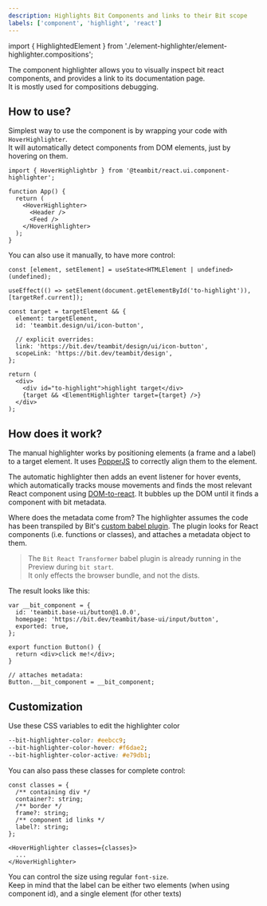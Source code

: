 ```yaml
---
description: Highlights Bit Components and links to their Bit scope
labels: ['component', 'highlight', 'react']
---
```


import { HighlightedElement } from './element-highlighter/element-highlighter.compositions';

The component highlighter allows you to visually inspect bit react components, and provides a link to its documentation page.  
It is mostly used for compositions debugging.

<HighlightedElement />

## How to use?

Simplest way to use the component is by wrapping your code with `HoverHighlighter`.  
It will automatically detect components from DOM elements, just by hovering on them.

```tsx
import { HoverHighlightbr } from '@teambit/react.ui.component-highlighter';

function App() {
  return (
    <HoverHighlighter>
      <Header />
      <Feed />
    </HoverHighlighter>
  );
}
```

You can also use it manually, to have more control:

```tsx
const [element, setElement] = useState<HTMLElement | undefined>(undefined);

useEffect(() => setElement(document.getElementById('to-highlight')), [targetRef.current]);

const target = targetElement && {
  element: targetElement,
  id: 'teambit.design/ui/icon-button',

  // explicit overrides:
  link: 'https://bit.dev/teambit/design/ui/icon-button',
  scopeLink: 'https://bit.dev/teambit/design',
};

return (
  <div>
    <div id="to-highlight">highlight target</div>
    {target && <ElementHighlighter target={target} />}
  </div>
);
```

## How does it work?

The manual highlighter works by positioning elements (a frame and a label) to a target element. It uses [PopperJS](https://popper.js.org/) to correctly align them to the element.

The automatic highlighter then adds an event listener for hover events, which automatically tracks mouse movements and finds the most relevant React component using [DOM-to-react](https://bit.dev/teambit/react/modules/dom-to-react). It bubbles up the DOM until it finds a component with bit metadata.

Where does the metadata come from? The highlighter assumes the code has been transpiled by Bit's [custom babel plugin](https://bit.dev/teambit/react/babel/bit-react-transformer). The plugin looks for React components (i.e. functions or classes), and attaches a metadata object to them.

> The `Bit React Transformer` babel plugin is already running in the Preview during `bit start`.  
> It only effects the browser bundle, and not the dists.

The result looks like this:

```tsx
var __bit_component = {
  id: 'teambit.base-ui/button@1.0.0',
  homepage: 'https://bit.dev/teambit/base-ui/input/button',
  exported: true,
};

export function Button() {
  return <div>click me!</div>;
}

// attaches metadata:
Button.__bit_component = __bit_component;
```

## Customization

Use these CSS variables to edit the highlighter color

```css
--bit-highlighter-color: #eebcc9;
--bit-highlighter-color-hover: #f6dae2;
--bit-highlighter-color-active: #e79db1;
```

You can also pass these classes for complete control:

```tsx
const classes = {
  /** containing div */
  container?: string;
  /** border */
  frame?: string;
  /** component id links */
  label?: string;
};

<HoverHighlighter classes={classes}>
  ...
</HoverHighlighter>
```

You can control the size using regular `font-size`.  
Keep in mind that the label can be either two elements (when using component id), and a single element (for other texts)
